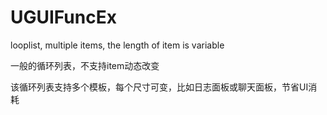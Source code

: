 # UGUIFuncEx
looplist, multiple items, the length of item is variable

一般的循环列表，不支持item动态改变

该循环列表支持多个模板，每个尺寸可变，比如日志面板或聊天面板，节省UI消耗
